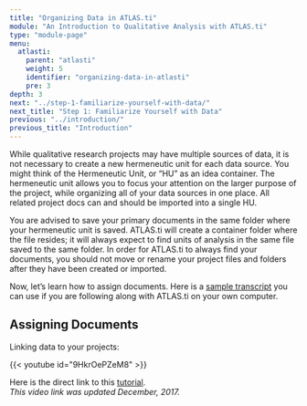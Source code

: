```yaml
---
title: "Organizing Data in ATLAS.ti"
module: "An Introduction to Qualitative Analysis with ATLAS.ti"
type: "module-page"
menu:
  atlasti:
    parent: "atlasti"
    weight: 5
    identifier: "organizing-data-in-atlasti"
    pre: 3
depth: 3
next: "../step-1-familiarize-yourself-with-data/"
next_title: "Step 1: Familiarize Yourself with Data"
previous: "../introduction/"
previous_title: "Introduction"
---
```


While qualitative research projects may have multiple sources of data, it is not necessary to create a new hermeneutic unit for each data source. You might think of the Hermeneutic Unit, or “HU” as an idea container. The hermeneutic unit allows you to focus your attention on the larger purpose of the project, while organizing all of your data sources in one place.  All related project docs can and should be imported into a single HU.

You are advised to save your primary documents in the same folder where your hermeneutic unit is saved. ATLAS.ti will create a container folder where the file resides; it will always expect to find units of analysis in the same file saved to the same folder. In order for ATLAS.ti to always find your documents, you should not move or rename your project files and folders after they have been created or imported.

Now, let’s learn how to assign documents. Here is a [sample transcript](/img/assets/HRWSampleTranscript.doc) you can use if you are following along with ATLAS.ti on your own computer.

## Assigning Documents

Linking data to your projects:

{{< youtube id="9HkrOePZeM8" >}}

Here is the direct link to this <a href="http://www.youtube.com/watch?v=9HkrOePZeM8" target="_blank">tutorial</a>.  
_This video link was updated December, 2017._